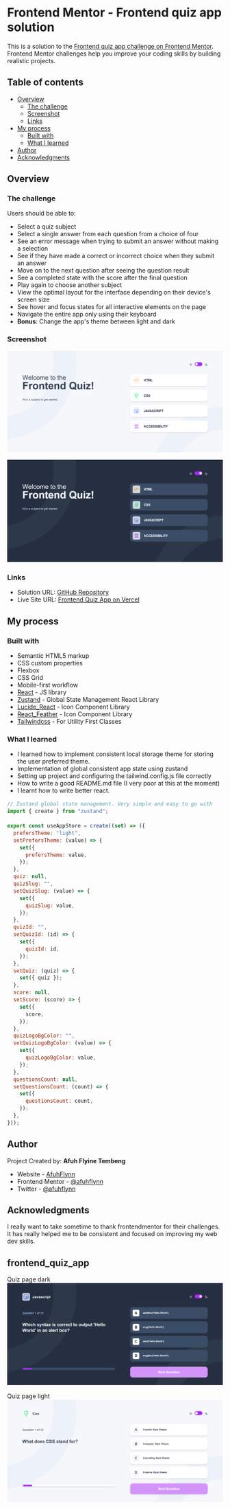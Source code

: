 # Frontend Mentor - Frontend quiz app solution

This is a solution to the [Frontend quiz app challenge on Frontend Mentor](https://www.frontendmentor.io/challenges/frontend-quiz-app-BE7xkzXQnU). Frontend Mentor challenges help you improve your coding skills by building realistic projects.

## Table of contents

- [Overview](#overview)
  - [The challenge](#the-challenge)
  - [Screenshot](#screenshot)
  - [Links](#links)
- [My process](#my-process)
  - [Built with](#built-with)
  - [What I learned](#what-i-learned)
- [Author](#author)
- [Acknowledgments](#acknowledgments)

## Overview

### The challenge

Users should be able to:

- Select a quiz subject
- Select a single answer from each question from a choice of four
- See an error message when trying to submit an answer without making a selection
- See if they have made a correct or incorrect choice when they submit an answer
- Move on to the next question after seeing the question result
- See a completed state with the score after the final question
- Play again to choose another subject
- View the optimal layout for the interface depending on their device's screen size
- See hover and focus states for all interactive elements on the page
- Navigate the entire app only using their keyboard
- **Bonus**: Change the app's theme between light and dark

### Screenshot

![Home Page Light](./public/solution_img/home_light.png)

![Home Page Dark](./public/solution_img/home_dark.png)

### Links

- Solution URL: [GitHub Repository](https://frontend-quiz-app-sandy.vercel.app/)
- Live Site URL: [Frontend Quiz App on Vercel](https://frontend-quiz-app.vercel.app)

## My process

### Built with

- Semantic HTML5 markup
- CSS custom properties
- Flexbox
- CSS Grid
- Mobile-first workflow
- [React](https://reactjs.org/) - JS library
- [Zustand](https://zustand-demo.pmnd.rs/) - Global State Management React Library
- [Lucide_React](https://lucide.dev) - Icon Component Library
- [React_Feather](https://feathericons.com/) - Icon Component Library
- [Tailwindcss](https://tailwindcss.com) - For Utility First Classes

### What I learned

- I learned how to implement consistent local storage theme for storing the user preferred theme.
- Implementation of global consistent app state using zustand
- Setting up project and configuring the tailwind.config.js file correctly
- How to write a good README.md file (I very poor at this at the moment)
- I learnt how to write better react.

```js
// Zustand global state management. Very simple and easy to go with
import { create } from "zustand";

export const useAppStore = create((set) => ({
  prefersTheme: "light",
  setPrefersTheme: (value) => {
    set({
      prefersTheme: value,
    });
  },
  quiz: null,
  quizSlug: "",
  setQuizSlug: (value) => {
    set({
      quizSlug: value,
    });
  },
  quizId: "",
  setQuizId: (id) => {
    set({
      quizId: id,
    });
  },
  setQuiz: (quiz) => {
    set({ quiz });
  },
  score: null,
  setScore: (score) => {
    set({
      score,
    });
  },
  quizLogoBgColor: "",
  setQuizLogoBgColor: (value) => {
    set({
      quizLogoBgColor: value,
    });
  },
  questionsCount: null,
  setQuestionsCount: (count) => {
    set({
      questionsCount: count,
    });
  },
}));
```

## Author

Project Created by: **Afuh Flyine Tembeng**

- Website - [AfuhFlynn](https://github.com/afuhflynn)
- Frontend Mentor - [@afuhflynn](https://www.frontendmentor.io/profile/afuhflynn)
- Twitter - [@afuhflynn](https://www.twitter.com/afuhflynn)

## Acknowledgments

I really want to take sometime to thank frontendmentor for their challenges. It has really helped me to be consistent and focused on improving my web dev skills.

## frontend_quiz_app

Quiz page dark
![Home Page Dark](./public/solution_img/quiz_new_dark.png)

Quiz page light
![Home Page Dark](./public/solution_img/quiz_new_light.png)
